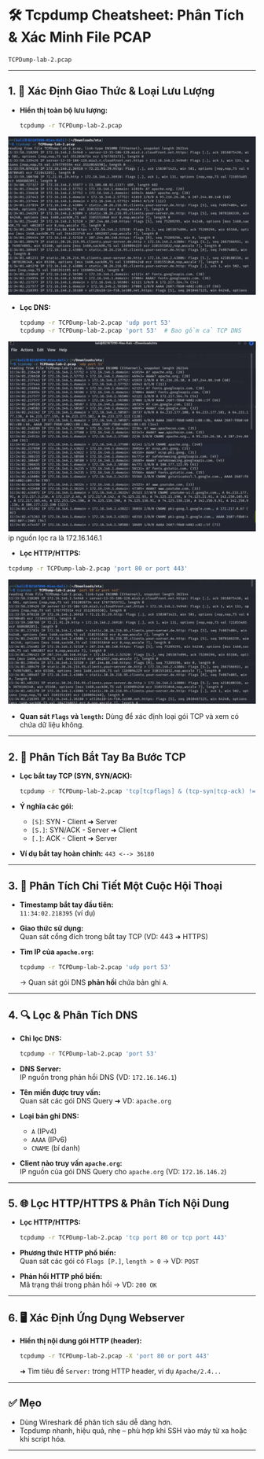 
# 🛠️ Tcpdump Cheatsheet: Phân Tích & Xác Minh File PCAP

 `TCPDump-lab-2.pcap`

---

## 1. 🎯 Xác Định Giao Thức & Loại Lưu Lượng

- **Hiển thị toàn bộ lưu lượng:**
  ```bash
  tcpdump -r TCPDump-lab-2.pcap
  ```
![read a capture from a file without filters implemented](images/picture1.png)
- **Lọc DNS:**
  ```bash
  tcpdump -r TCPDump-lab-2.pcap 'udp port 53'
  tcpdump -r TCPDump-lab-2.pcap 'port 53'  # Bao gồm cả TCP DNS
  ```
![loc dns](images/udp_port53.png)
ip nguồn lọc ra là 172.16.146.1
- **Lọc HTTP/HTTPS:**
```bash
tcpdump -r TCPDump-lab-2.pcap 'port 80 or port 443'
```
![http https](images/http_https.png)
- **Quan sát `Flags` và `length`:** Dùng để xác định loại gói TCP và xem có chứa dữ liệu không.

---

## 2. 🤝 Phân Tích Bắt Tay Ba Bước TCP

- **Lọc bắt tay TCP (SYN, SYN/ACK):**
  ```bash
  tcpdump -r TCPDump-lab-2.pcap 'tcp[tcpflags] & (tcp-syn|tcp-ack) != 0'
  ```

- **Ý nghĩa các gói:**
  - `[S]`: SYN - Client ➜ Server
  - `[S.]`: SYN/ACK - Server ➜ Client
  - `[.]`: ACK - Client ➜ Server

- **Ví dụ bắt tay hoàn chỉnh:** `443 <--> 36180`

---

## 3. 📌 Phân Tích Chi Tiết Một Cuộc Hội Thoại

- **Timestamp bắt tay đầu tiên:**  
  `11:34:02.218395` (ví dụ)

- **Giao thức sử dụng:**  
  Quan sát cổng đích trong bắt tay TCP (VD: 443 ➜ HTTPS)

- **Tìm IP của `apache.org`:**
  ```bash
  tcpdump -r TCPDump-lab-2.pcap 'udp port 53'
  ```
  → Quan sát gói DNS **phản hồi** chứa bản ghi `A`.

---

## 4. 🔍 Lọc & Phân Tích DNS

- **Chỉ lọc DNS:**
  ```bash
  tcpdump -r TCPDump-lab-2.pcap 'port 53'
  ```

- **DNS Server:**  
  IP nguồn trong phản hồi DNS (VD: `172.16.146.1`)

- **Tên miền được truy vấn:**  
  Quan sát các gói DNS Query ➜ VD: `apache.org`

- **Loại bản ghi DNS:**
  - `A` (IPv4)
  - `AAAA` (IPv6)
  - `CNAME` (bí danh)

- **Client nào truy vấn `apache.org`:**  
  IP nguồn của gói DNS Query cho `apache.org` (VD: `172.16.146.2`)

---

## 5. 🌐 Lọc HTTP/HTTPS & Phân Tích Nội Dung

- **Lọc HTTP/HTTPS:**
  ```bash
  tcpdump -r TCPDump-lab-2.pcap 'tcp port 80 or tcp port 443'
  ```

- **Phương thức HTTP phổ biến:**  
  Quan sát các gói có `Flags [P.]`, `length > 0` → VD: `POST`

- **Phản hồi HTTP phổ biến:**  
  Mã trạng thái trong phản hồi → VD: `200 OK`

---

## 6. 🖥️ Xác Định Ứng Dụng Webserver

- **Hiển thị nội dung gói HTTP (header):**
  ```bash
  tcpdump -r TCPDump-lab-2.pcap -X 'port 80 or port 443'
  ```

  ➜ Tìm tiêu đề `Server:` trong HTTP header, ví dụ `Apache/2.4...`

---

## ✅ Mẹo

- Dùng Wireshark để phân tích sâu dễ dàng hơn.
- Tcpdump nhanh, hiệu quả, nhẹ – phù hợp khi SSH vào máy từ xa hoặc khi script hóa.

---
